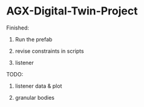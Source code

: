 # AGX-Digital-Twin-Project
Finished: 

1. Run the prefab

2. revise constraints in scripts

3. listener

TODO: 

1. listener data & plot

2. granular bodies
